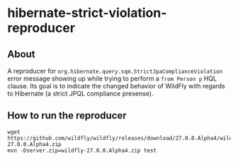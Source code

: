 # hibernate-strict-violation-reproducer

## About

A reproducer for `org.hibernate.query.sqm.StrictJpaComplianceViolation` error message showing up while trying to perform a `from Person p` HQL clause. Its goal is to indicate the changed behavior of WildFly with regards to Hibernate (a strict JPQL compliance presense).

## How to run the reproducer

```
wget https://github.com/wildfly/wildfly/releases/download/27.0.0.Alpha4/wildfly-27.0.0.Alpha4.zip
mvn -Dserver.zip=wildfly-27.0.0.Alpha4.zip test
```
